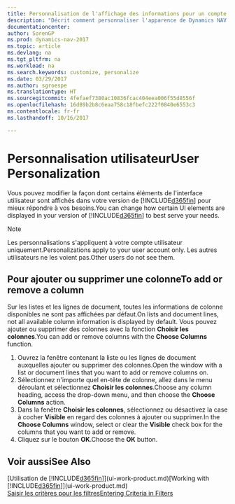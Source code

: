 ```yaml
---
title: Personnalisation de l'affichage des informations pour un compte utilisateur
description: "Décrit comment personnaliser l'apparence de Dynamics NAV pour votre compte d'utilisateur."
documentationcenter: 
author: SorenGP
ms.prod: dynamics-nav-2017
ms.topic: article
ms.devlang: na
ms.tgt_pltfrm: na
ms.workload: na
ms.search.keywords: customize, personalize
ms.date: 03/29/2017
ms.author: sgroespe
ms.translationtype: HT
ms.sourcegitcommit: 4fefaef7380ac10836fcac404eea006f55d8556f
ms.openlocfilehash: 16d89b2b8c6eaa758c18fbefc222f0840e6553c3
ms.contentlocale: fr-fr
ms.lasthandoff: 10/16/2017

---
```

# <a name="user-personalization"></a><span data-ttu-id="6bbec-103">Personnalisation utilisateur</span><span class="sxs-lookup"><span data-stu-id="6bbec-103">User Personalization</span></span>
<span data-ttu-id="6bbec-104">Vous pouvez modifier la façon dont certains éléments de l'interface utilisateur sont affichés dans votre version de [!INCLUDE[d365fin](includes/d365fin_md.md)] pour mieux répondre à vos besoins.</span><span class="sxs-lookup"><span data-stu-id="6bbec-104">You can change how certain UI elements are displayed in your version of [!INCLUDE[d365fin](includes/d365fin_md.md)] to best serve your needs.</span></span>

> [!NOTE]  
>   <span data-ttu-id="6bbec-105">Les personnalisations s'appliquent à votre compte utilisateur uniquement.</span><span class="sxs-lookup"><span data-stu-id="6bbec-105">Personalizations apply to your user account only.</span></span> <span data-ttu-id="6bbec-106">Les autres utilisateurs ne les voient pas.</span><span class="sxs-lookup"><span data-stu-id="6bbec-106">Other users do not see them.</span></span>

## <a name="to-add-or-remove-a-column"></a><span data-ttu-id="6bbec-107">Pour ajouter ou supprimer une colonne</span><span class="sxs-lookup"><span data-stu-id="6bbec-107">To add or remove a column</span></span>
<span data-ttu-id="6bbec-108">Sur les listes et les lignes de document, toutes les informations de colonne disponibles ne sont pas affichées par défaut.</span><span class="sxs-lookup"><span data-stu-id="6bbec-108">On lists and document lines, not all available column information is displayed by default.</span></span> <span data-ttu-id="6bbec-109">Vous pouvez ajouter ou supprimer des colonnes avec la fonction **Choisir les colonnes**.</span><span class="sxs-lookup"><span data-stu-id="6bbec-109">You can add or remove columns with the **Choose Columns** function.</span></span>

1. <span data-ttu-id="6bbec-110">Ouvrez la fenêtre contenant la liste ou les lignes de document auxquelles ajouter ou supprimer des colonnes.</span><span class="sxs-lookup"><span data-stu-id="6bbec-110">Open the window with a list or document lines that you want to add or remove columns on.</span></span>
2. <span data-ttu-id="6bbec-111">Sélectionnez n'importe quel en-tête de colonne, allez dans le menu déroulant et sélectionnez **Choisir les colonnes**.</span><span class="sxs-lookup"><span data-stu-id="6bbec-111">Choose any column heading, access the drop-down menu, and then choose the **Choose Columns** action.</span></span>
3. <span data-ttu-id="6bbec-112">Dans la fenêtre **Choisir les colonnes**, sélectionnez ou désactivez la case à cocher **Visible** en regard des colonnes à ajouter ou supprimer.</span><span class="sxs-lookup"><span data-stu-id="6bbec-112">In the **Choose Columns** window, select or clear the **Visible** check box for the columns that you want to add or remove.</span></span>
4. <span data-ttu-id="6bbec-113">Cliquez sur le bouton **OK**.</span><span class="sxs-lookup"><span data-stu-id="6bbec-113">Choose the **OK** button.</span></span>

## <a name="see-also"></a><span data-ttu-id="6bbec-114">Voir aussi</span><span class="sxs-lookup"><span data-stu-id="6bbec-114">See Also</span></span>
<span data-ttu-id="6bbec-115">[Utilisation de [!INCLUDE[d365fin](includes/d365fin_md.md)]](ui-work-product.md)</span><span class="sxs-lookup"><span data-stu-id="6bbec-115">[Working with [!INCLUDE[d365fin](includes/d365fin_md.md)]](ui-work-product.md)</span></span>  
[<span data-ttu-id="6bbec-116">Saisir les critères pour les filtres</span><span class="sxs-lookup"><span data-stu-id="6bbec-116">Entering Criteria in Filters</span></span>](ui-enter-criteria-filters.md)

